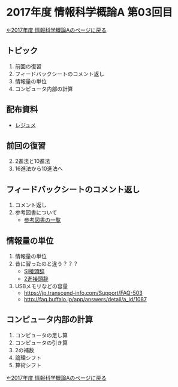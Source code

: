#  2017年度 情報科学概論A 第03回目

[←2017年度 情報科学概論Aのページに戻る](../2017iisA.md)

## トピック

1. 前回の復習
2. フィードバックシートのコメント返し
3. 情報量の単位
4. コンピュータ内部の計算

## 配布資料

- [レジュメ](03/03resume.pdf)

## 前回の復習

2. 2進法と10進法
3. 16進法から10進法へ

## フィードバックシートのコメント返し

1. コメント返し
2. 参考図書について
	- [参考図書の一覧](references.md)

## 情報量の単位

1. 情報量の単位
2. 昔に習ったのと違う？？？
	- [SI接頭辞](https://ja.wikipedia.org/wiki/SI%E6%8E%A5%E9%A0%AD%E8%BE%9E)
	- [2進接頭辞](https://ja.wikipedia.org/wiki/2%E9%80%B2%E6%8E%A5%E9%A0%AD%E8%BE%9E)
3. USBメモリなどの容量
	- https://jp.transcend-info.com/Support/FAQ-503
	- http://faq.buffalo.jp/app/answers/detail/a_id/1087

## コンピュータ内部の計算

1. コンピュータの足し算
2. コンピュータの引き算
3. 2の補数
4. 論理シフト
5. 算術シフト

[←2017年度 情報科学概論Aのページに戻る](../2017iisA.md)